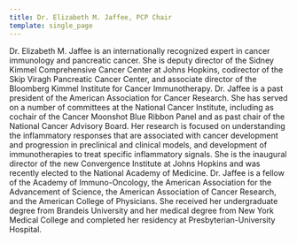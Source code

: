 ```yaml
---
title: Dr. Elizabeth M. Jaffee, PCP Chair
template: single_page
---
```

<div>
<single-staff-member
	source="dr._elizabeth_jaffee_headshot-squarecrop.jpg"
	name="Dr. Elizabeth M. Jaffee">
</single-staff-member>
</div>

Dr. Elizabeth M. Jaffee is an internationally recognized expert in cancer immunology and pancreatic cancer. She is deputy director of the Sidney Kimmel Comprehensive Cancer Center at Johns Hopkins, codirector of the Skip Viragh Pancreatic Cancer Center, and associate director of the Bloomberg Kimmel Institute for Cancer Immunotherapy. Dr. Jaffee is a past president of the American Association for Cancer Research. She has served on a number of committees at the National Cancer Institute, including as cochair of the Cancer Moonshot Blue Ribbon Panel and as past chair of the National Cancer Advisory Board. Her research is focused on understanding the inflammatory responses that are associated with cancer development and progression in preclinical and clinical models, and development of immunotherapies to treat specific inflammatory signals. She is the inaugural director of the new Convergence Institute at Johns Hopkins and was recently elected to the National Academy of Medicine. Dr. Jaffee is a fellow of the Academy of Immuno-Oncology, the American Association for the Advancement of Science, the American Association of Cancer Research, and the American College of Physicians. She received her undergraduate degree from Brandeis University and her medical degree from New York Medical College and completed her residency at Presbyterian-University Hospital.

